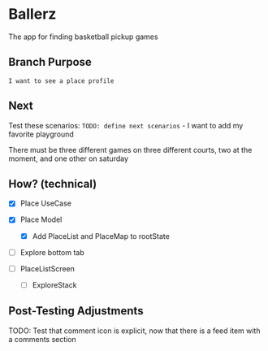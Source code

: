 # Ballerz
The app for finding basketball pickup games


## Branch Purpose
    I want to see a place profile
## Next 
Test these scenarios:
    `TODO: define next scenarios` 
    - I want to add my favorite playground
        
There must be three different games on three different courts, two at the moment, and one other on saturday


## How? (technical)
- [x] Place UseCase
- [x] Place Model
    - [x] Add PlaceList and PlaceMap to rootState

- [ ] Explore bottom tab

- [ ] PlaceListScreen
    - [ ] ExploreStack




## Post-Testing Adjustments
TODO: Test that comment icon is explicit, now that there is a feed item with a comments section